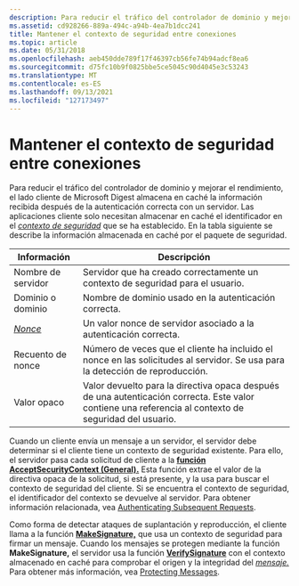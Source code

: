 ```yaml
---
description: Para reducir el tráfico del controlador de dominio y mejorar el rendimiento, el lado cliente de Microsoft Digest almacena en caché la información recibida después de la autenticación correcta con un servidor.
ms.assetid: cd928266-889a-494c-a94b-4ea7b1dcc241
title: Mantener el contexto de seguridad entre conexiones
ms.topic: article
ms.date: 05/31/2018
ms.openlocfilehash: aeb450dde789f17f46397cb56fe74b94adcf8ea6
ms.sourcegitcommit: d75fc10b9f0825bbe5ce5045c90d4045e3c53243
ms.translationtype: MT
ms.contentlocale: es-ES
ms.lasthandoff: 09/13/2021
ms.locfileid: "127173497"
---
```

# <a name="maintaining-the-security-context-between-connections"></a>Mantener el contexto de seguridad entre conexiones

Para reducir el tráfico del controlador de dominio y mejorar el rendimiento, el lado cliente de Microsoft Digest almacena en caché la información recibida después de la autenticación correcta con un servidor. Las aplicaciones cliente solo necesitan almacenar en caché el identificador en el [*contexto de seguridad*](../secgloss/s-gly.md) que se ha establecido. En la tabla siguiente se describe la información almacenada en caché por el paquete de seguridad.



| Información                                                       | Descripción                                                                                                                                         |
|-------------------------------------------------------------------|-----------------------------------------------------------------------------------------------------------------------------------------------------|
| Nombre de servidor                                                       | Servidor que ha creado correctamente un contexto de seguridad para el usuario.                                                                           |
| Dominio o dominio                                                      | Nombre de dominio usado en la autenticación correcta.                                                                                              |
| [*Nonce*](../secgloss/n-gly.md) | Un valor nonce de servidor asociado a la autenticación correcta.                                                                               |
| Recuento de nonce                                                       | Número de veces que el cliente ha incluido el nonce en las solicitudes al servidor. Se usa para la detección de reproducción.                                 |
| Valor opaco                                                      | Valor devuelto para la directiva opaca después de una autenticación correcta. Este valor contiene una referencia al contexto de seguridad del usuario. |



 

Cuando un cliente envía un mensaje a un servidor, el servidor debe determinar si el cliente tiene un contexto de seguridad existente. Para ello, el servidor pasa cada solicitud de cliente a la [**función AcceptSecurityContext (General).**](/windows/win32/api/sspi/nf-sspi-acceptsecuritycontext) Esta función extrae el valor de la directiva opaca de la solicitud, si está presente, y la usa para buscar el contexto de seguridad del cliente. Si se encuentra el contexto de seguridad, el identificador del contexto se devuelve al servidor. Para obtener información relacionada, vea [Authenticating Subsequent Requests](authenticating-subsequent-requests-using-microsoft-digest.md).

Como forma de detectar ataques de suplantación y reproducción, el cliente llama a la función [**MakeSignature,**](/windows/desktop/api/Sspi/nf-sspi-makesignature) que usa un contexto de seguridad para firmar un mensaje. Cuando los mensajes se protegen mediante la función **MakeSignature,** el servidor usa la función [**VerifySignature**](/windows/desktop/api/Sspi/nf-sspi-verifysignature) con el contexto almacenado en caché para comprobar el origen y la integridad del [*mensaje.*](../secgloss/i-gly.md) Para obtener más información, vea [Protecting Messages](protecting-messages-using-microsoft-digest.md).

 

 
